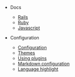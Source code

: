 * Docs

  * [Rails](topics/rails.md)
  * [Ruby](topics/ruby.md)
  * [Javascript](topics/javascript.md)

* Configuration
  * [Configuration](#)
  * [Themes](#)
  * [Using plugins](#)
  * [Markdown configuration](#)
  * [Language highlight](#)
